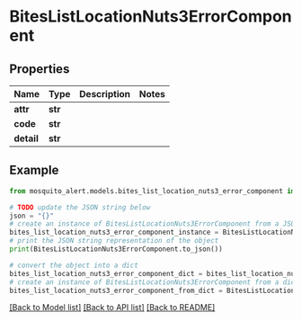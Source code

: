 # BitesListLocationNuts3ErrorComponent


## Properties

Name | Type | Description | Notes
------------ | ------------- | ------------- | -------------
**attr** | **str** |  | 
**code** | **str** |  | 
**detail** | **str** |  | 

## Example

```python
from mosquito_alert.models.bites_list_location_nuts3_error_component import BitesListLocationNuts3ErrorComponent

# TODO update the JSON string below
json = "{}"
# create an instance of BitesListLocationNuts3ErrorComponent from a JSON string
bites_list_location_nuts3_error_component_instance = BitesListLocationNuts3ErrorComponent.from_json(json)
# print the JSON string representation of the object
print(BitesListLocationNuts3ErrorComponent.to_json())

# convert the object into a dict
bites_list_location_nuts3_error_component_dict = bites_list_location_nuts3_error_component_instance.to_dict()
# create an instance of BitesListLocationNuts3ErrorComponent from a dict
bites_list_location_nuts3_error_component_from_dict = BitesListLocationNuts3ErrorComponent.from_dict(bites_list_location_nuts3_error_component_dict)
```
[[Back to Model list]](../README.md#documentation-for-models) [[Back to API list]](../README.md#documentation-for-api-endpoints) [[Back to README]](../README.md)


